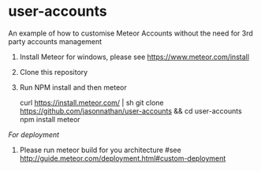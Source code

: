 # user-accounts
An example of how to customise Meteor Accounts without the need for 3rd party accounts management


1. Install Meteor for windows, please see https://www.meteor.com/install
2. Clone this repository
3. Run NPM install and then meteor

    curl https://install.meteor.com/ | sh
    git clone https://github.com/jasonnathan/user-accounts && cd user-accounts
    npm install
    meteor


*For deployment*

1. Please run meteor build for you architecture #see http://guide.meteor.com/deployment.html#custom-deployment